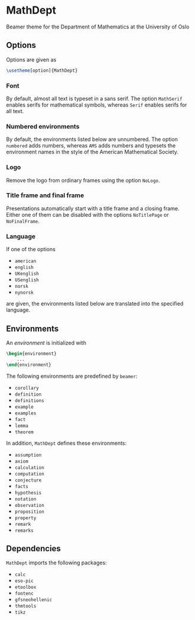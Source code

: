 # MathDept
Beamer theme for the Department of Mathematics at the University of Oslo

## Options
Options are given as
```LaTeX
\usetheme[option]{MathDept}
```

### Font
By default, almost all text is typeset in a sans serif. The option `MathSerif` enables serifs for mathematical symbols, whereas `Serif` enables serifs for all text.

### Numbered environments
By default, the environments listed below are unnumbered. The option `numbered` adds numbers, whereas `AMS` adds numbers and typesets the environment names in the style of the American Mathematical Society.

### Logo
Remove the logo from ordinary frames using the option `NoLogo`.

### Title frame and final frame
Presentations automatically start with a title frame and a closing frame. Either one of them can be disabled with the options `NoTitlePage` or `NoFinalFrame`.

### Language
If one of the options
* `american`
* `english`
* `UKenglish`
* `USenglish`
* `norsk`
* `nynorsk`

are given, the environments listed below are translated into the specified language.

## Environments
An _environment_ is initialized with
```LaTeX
\begin{environment}
    ...
\end{environment}
```
The following environments are predefined by `beamer`:
* `corollary`
* `definition`
* `definitions`
* `example`
* `examples`
* `fact`
* `lemma`
* `theorem`

In addition, `MathDept` defines these environments:
* `assumption`
* `axiom`
* `calculation`
* `computation`
* `conjecture`
* `facts`
* `hypothesis`
* `notation`
* `observation`
* `proposition`
* `property`
* `remark`
* `remarks`

## Dependencies
`MathDept` imports the following packages:
* `calc`
* `eso-pic`
* `etoolbox`
* `fontenc`
* `gfsneohellenic`
* `thmtools`
* `tikz`
